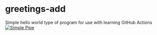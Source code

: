# greetings-add
Simple hello world type of program for use with learning GitHub Actions
[![Simple Pipe](https://github.com/Sythion/greetings-add/actions/workflows/pipeline.yml/badge.svg)](https://github.com/Sythion/greetings-add/actions/workflows/pipeline.yml)
